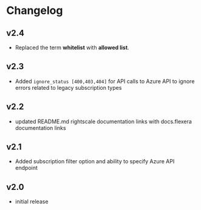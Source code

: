 # Changelog

## v2.4

- Replaced the term **whitelist** with **allowed list**.

## v2.3

- Added `ignore_status [400,403,404]` for API calls to Azure API to ignore errors related to legacy subscription types

## v2.2

- updated README.md rightscale documentation links with docs.flexera documentation links

## v2.1

- Added subscription filter option and ability to specify Azure API endpoint

## v2.0

- initial release
